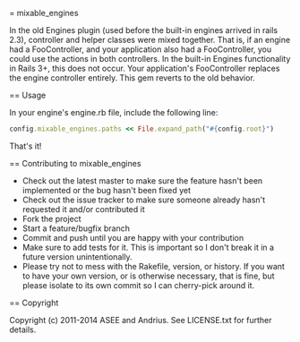 = mixable_engines

In the old Engines plugin (used before the built-in engines arrived in rails 2.3), controller and helper classes were mixed together.  That is, if an engine had a FooController, and your application also had a FooController, you could use the actions in both controllers.  In the built-in Engines functionality in Rails 3+, this does not occur.  Your application's FooController replaces the engine controller entirely. This gem reverts to the old behavior.

== Usage

In your engine's engine.rb file, include the following line:

```ruby
config.mixable_engines.paths << File.expand_path("#{config.root}")
```

That's it!

== Contributing to mixable_engines
 
* Check out the latest master to make sure the feature hasn't been implemented or the bug hasn't been fixed yet
* Check out the issue tracker to make sure someone already hasn't requested it and/or contributed it
* Fork the project
* Start a feature/bugfix branch
* Commit and push until you are happy with your contribution
* Make sure to add tests for it. This is important so I don't break it in a future version unintentionally.
* Please try not to mess with the Rakefile, version, or history. If you want to have your own version, or is otherwise necessary, that is fine, but please isolate to its own commit so I can cherry-pick around it.

== Copyright

Copyright (c) 2011-2014 ASEE and Andrius. See LICENSE.txt for further details.

